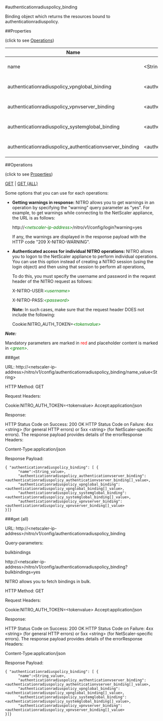 #authenticationradiuspolicy_binding

Binding object which returns the resources bound to authenticationradiuspolicy.


##Properties 
<span>(click to see [Operations](#operations))</span>


<table><thead><tr><th>Name</th><th> Data Type</th><th> Permissions</th><th>Description</th></tr></thead><tbody><tr><td>name</td><td>&lt;String></td><td>Read-write</td><td>Name of the RADIUS authentication policy.&lt;br>Minimum length = 1</td><tr><tr><td>authenticationradiuspolicy_vpnglobal_binding</td><td>&lt;authenticationradiuspolicy_vpnglobal_binding[]></td><td>Read-only</td><td>vpnglobal that can be bound to authenticationradiuspolicy.</td><tr><tr><td>authenticationradiuspolicy_vpnvserver_binding</td><td>&lt;authenticationradiuspolicy_vpnvserver_binding[]></td><td>Read-only</td><td>vpnvserver that can be bound to authenticationradiuspolicy.</td><tr><tr><td>authenticationradiuspolicy_systemglobal_binding</td><td>&lt;authenticationradiuspolicy_systemglobal_binding[]></td><td>Read-only</td><td>systemglobal that can be bound to authenticationradiuspolicy.</td><tr><tr><td>authenticationradiuspolicy_authenticationvserver_binding</td><td>&lt;authenticationradiuspolicy_authenticationvserver_binding[]></td><td>Read-only</td><td>authenticationvserver that can be bound to authenticationradiuspolicy.</td><tr></tbody></table>
##Operations 
<span>(click to see [Properties](#properties))</span>


[GET](#get) | [GET (ALL)](#get-(all))


Some options that you can use for each operations:
<ul><li><p><b>Getting warnings in response:</b> NITRO allows you to get warnings in an operation by specifying the "warning" query parameter as "yes". For example, to get warnings while connecting to the NetScaler appliance, the URL is as follows:</p><p>http://<span style="color:green;font-style:italic;">&lt;netscaler-ip-address&gt;</span>/nitro/v1/config/login?warning=yes</p><p>If any, the warnings are displayed in the response payload with the HTTP code "209 X-NITRO-WARNING".</p></li><li><p><b>Authenticated access for individual NITRO operations:</b> NITRO allows you to logon to the NetScaler appliance to perform individual operations. You can use this option instead of creating a NITRO session (using the login object) and then using that session to perform all operations,</p><p>To do this, you must specify the username and password in the request header of the NITRO request as follows:</p><p>X-NITRO-USER:<span style="color:green;font-style:italic;">&lt;username&gt;</span></p><p>X-NITRO-PASS:<span style="color:green;font-style:italic;">&lt;password&gt;</span></p><p><b>Note:</b> In such cases, make sure that the request header DOES not include the following:</p><p>Cookie:NITRO_AUTH_TOKEN=<span style="color:green;font-style:italic;">&lt;tokenvalue&gt;</span></p></li></ul>



***Note:*** 
Mandatory parameters are marked in <span style="color:#FF0000;">red</span> and placeholder content is marked in <span style="color:green;font-style:italic">&lt;green&gt;</span>.

###get



URL: http://&lt;netscaler-ip-address&gt;/nitro/v1/config/authenticationradiuspolicy_binding/name_value&lt;String&gt;
HTTP Method: GET
Request Headers:

Cookie:NITRO_AUTH_TOKEN=&lt;tokenvalue&gt;Accept:application/json

Response:
HTTP Status Code on Success: 200 OKHTTP Status Code on Failure: 4xx &lt;string&gt; (for general HTTP errors) or 5xx &lt;string&gt; (for NetScaler-specific errors). The response payload provides details of the errorResponse Headers:

Content-Type:application/json

Response Payload: ```{ "authenticationradiuspolicy_binding": [ {      "name":<String_value>,      "authenticationradiuspolicy_authenticationvserver_binding":<authenticationradiuspolicy_authenticationvserver_binding[]_value>,      "authenticationradiuspolicy_vpnglobal_binding":<authenticationradiuspolicy_vpnglobal_binding[]_value>,      "authenticationradiuspolicy_systemglobal_binding":<authenticationradiuspolicy_systemglobal_binding[]_value>,      "authenticationradiuspolicy_vpnvserver_binding":<authenticationradiuspolicy_vpnvserver_binding[]_value>}]}```



###get (all)



URL: http://&lt;netscaler-ip-address&gt;/nitro/v1/config/authenticationradiuspolicy_binding
Query-parameters:
bulkbindings
http://&lt;netscaler-ip-address&gt;/nitro/v1/config/authenticationradiuspolicy_binding?bulkbindings=yes
NITRO allows you to fetch bindings in bulk.



HTTP Method: GET
Request Headers:

Cookie:NITRO_AUTH_TOKEN=&lt;tokenvalue&gt;Accept:application/json

Response:
HTTP Status Code on Success: 200 OKHTTP Status Code on Failure: 4xx &lt;string&gt; (for general HTTP errors) or 5xx &lt;string&gt; (for NetScaler-specific errors). The response payload provides details of the errorResponse Headers:

Content-Type:application/json

Response Payload: ```{ "authenticationradiuspolicy_binding": [ {      "name":<String_value>,      "authenticationradiuspolicy_authenticationvserver_binding":<authenticationradiuspolicy_authenticationvserver_binding[]_value>,      "authenticationradiuspolicy_vpnglobal_binding":<authenticationradiuspolicy_vpnglobal_binding[]_value>,      "authenticationradiuspolicy_systemglobal_binding":<authenticationradiuspolicy_systemglobal_binding[]_value>,      "authenticationradiuspolicy_vpnvserver_binding":<authenticationradiuspolicy_vpnvserver_binding[]_value>}]}```



